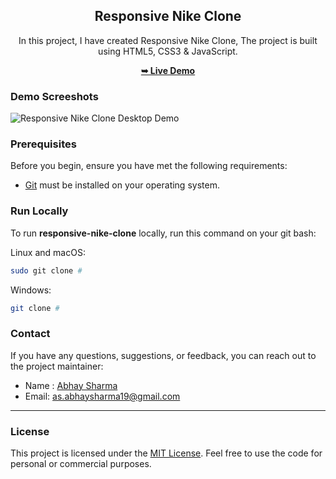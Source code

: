 <div align="center">

  <h2 align="center">Responsive Nike Clone</h2>

In this project, I have created Responsive Nike Clone, The project is built using HTML5, CSS3 & JavaScript.

<a href="#"><strong>➥ Live Demo</strong></a>

</div>

### Demo Screeshots

![Responsive Nike Clone Desktop Demo](./readme-images/Responsive-Ecommerce-Website.png "Desktop Demo")

### Prerequisites

Before you begin, ensure you have met the following requirements:

- [Git](https://git-scm.com/downloads "Download Git") must be installed on your operating system.

### Run Locally

To run **responsive-nike-clone** locally, run this command on your git bash:

Linux and macOS:

```bash
sudo git clone #
```

Windows:

```bash
git clone #
```

### Contact

If you have any questions, suggestions, or feedback, you can reach out to the project maintainer:

- Name : [Abhay Sharma](https://www.linkedin.com/in/abhay-sharma-314830283)
- Email: [as.abhaysharma19@gmail.com](mailto:as.abhaysharma19@gmail.com)

---

### License

This project is licensed under the [MIT License](LICENSE). Feel free to use the code for personal or commercial purposes.
